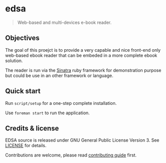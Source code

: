 # edsa

> Web-based and multi-devices e-book reader.

## Objectives

The goal of this proejct is to provide a very capable and nice front-end only
web-based ebook reader that can be embeded in a more complete ebook solution.

The reader is run via the [Sinatra][sinatra] ruby framework for demonstration
purpose but could be use in an other framework or language.

## Quick start

Run `script/setup` for a one-step complete installation.

Use `foreman start` to run the application.

## Credits & license

EDSA source is released under GNU General Public License Version 3. See [LICENSE](LICENSE) for details.

Contributions are welcome, please read [contributing guide](CONTRIBUTING.md) first.

[sinatra]: https://github.com/sinatra
